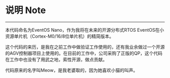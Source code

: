 # 说明 Note
-------
本代码命名为EventOS Nano，作为我将在未来的开源分布式RTOS EventOS在小资源单片机（Cortex-M0/16/8位单片机）的精简版本。

这个代码的来历，是我在之前工作中做验证工作使用的，还有我业余做过一个开源的AGV控制器项目上使用的。在目前的工作中，公司采购了正版的QP，这个代码在工作中也没有了用武之地，索性开源，做点贡献。

代码原来的名字叫Meow，是我老婆取的，因为她喜欢小猫的叫声。